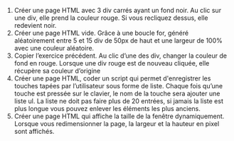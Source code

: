 1. Créer une page HTML avec 3 div carrés ayant un fond noir. Au clic sur une div, elle prend la couleur rouge. Si vous
recliquez dessus, elle redevient noir.
2. Créer une page HTML vide. Grâce à une boucle for, généré aléatoirement entre 5 et 15 div de 50px de haut et une
largeur de 100% avec une couleur aléatoire.
3. Copier l’exercice précédent. Au clic d’une des div, changer la couleur de fond en rouge. Lorsque une div rouge est de
nouveau cliquée, elle récupère sa couleur d’origine
4. Créer une page HTML, coder un script qui permet d'enregistrer les touches tapées par l’utilisateur sous forme de
liste. Chaque fois qu’une touche est pressée sur le clavier, le nom de la touche sera ajouter une liste ul. La liste ne
doit pas faire plus de 20 entrées, si jamais la liste est plus longue vous pouvez enlever les éléments les plus
anciens.
5. Créer une page HTML qui affiche la taille de la fenêtre dynamiquement. Lorsque vous redimensionner la page, la
largeur et la hauteur en pixel sont affichés.
